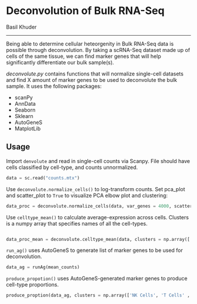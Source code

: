 # Deconvolution of Bulk RNA-Seq
Basil Khuder

-------
Being able to determine cellular heteorgenity in Bulk RNA-Seq data is possible through deconvolution. By taking a scRNA-Seq dataset made 
up of cells of the same tissue, we can find marker genes that will help significantly differentiate our bulk sample(s). 

*deconvolute.py* contains functions that will normalize single-cell datasets and find X amount of marker genes to be used to
deconvolute the bulk sample. It uses the following packages: 

- scanPy
- AnnData
- Seaborn
- Sklearn
- AutoGeneS
- MatplotLib

## Usage

Import ```denvolute``` and read in single-cell counts via Scanpy. File should have cells classified by cell-type, and counts unnormalized. 

``` python
data = sc.read("counts.mtx")
```

Use ```deconvolute.normalize_cells()``` to log-transform counts. Set pca_plot and scatter_plot to ```True``` to visualize PCA elbow plot and clustering:

``` python
data_proc = deconvolute.normalize_cells(data, var_genes = 4000, scatter_plot = True, pca_plot = True)
```

Use ```celltype_mean()``` to calculate average-expression across cells. Clusters is a numpy array that specifies names of all the cell-types. 

``` python

data_proc_mean = deconvolute.celltype_mean(data, clusters = np.array(['NK Cells', 'T Cells' ,'B Cells','DC Cells']))
```

```run_ag()``` uses AutoGeneS to generate list of marker genes to be used for deconvolution. 

``` python
data_ag = runAg(mean_counts)
```

```produce_propotion()``` uses AutoGeneS-generated marker genes to produce cell-type proportions.

``` python
produce_proption(data_ag, clusters = np.array(['NK Cells', 'T Cells' ,'B Cells','DC Cells']))
```
